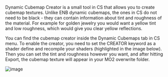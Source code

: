Dynamic Cubemap Creator is a small tool in CS that allows you to create cubemap textures. Unlike ENB dynamic cubemaps, the ones in CS do not need to be black - they can contain information about tint and roughness of the material. For example for golden jewelry you would want a yellow tint and low roughness, which would give you clear yellow reflections. 

You can find the cubemap creator inside the Dynamic Cubemaps tab in CS menu. To enable the creator, you need to set the CREATOR keyword as a shader define and recompile your shaders (highlighted in the image below). Then you can set the tint and roughness however you want, and after hitting Export, the cubemap texture will appear in your MO2 overwrite folder.

![image](https://github.com/doodlum/skyrim-community-shaders/assets/32794457/7fbd4d8a-21ae-413c-b03e-b2ab756394b0)
